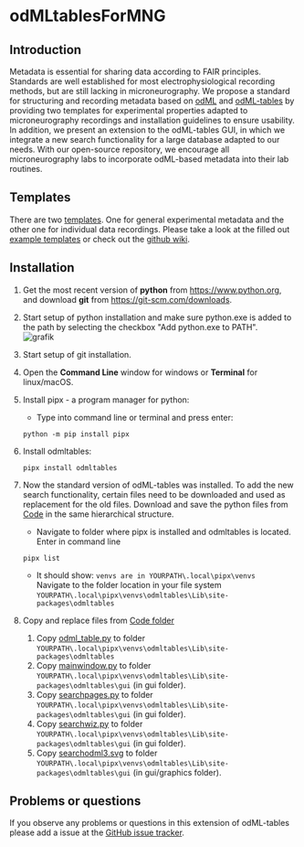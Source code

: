 # odMLtablesForMNG

## Introduction
Metadata is essential for sharing data according to FAIR principles. Standards are well established for most electrophysiological recording methods, but are still lacking in microneurography. We propose a standard for structuring and recording metadata based on [odML](http://g-node.github.io/python-odml/) and [odML-tables](https://github.com/INM-6/python-odmltables) by providing two templates for experimental properties adapted to microneurography recordings and installation guidelines to ensure usability. In addition, we present an extension to the odML-tables GUI, in which we integrate a new search functionality for a large database adapted to our needs. With our open-source repository, we encourage all microneurography labs to incorporate odML-based metadata into their lab routines. 

## Templates
There are two [templates](https://github.com/Digital-C-Fiber/odMLtablesForMNG). One for general experimental metadata and the other one for individual data recordings. Please take a look at the filled out [example templates](https://github.com/Digital-C-Fiber/odMLtablesForMNG) or check out the [github wiki](https://github.com/Digital-C-Fiber/odMLtablesForMNG).

## Installation 
1. Get the most recent version of **python** from https://www.python.org, and download **git** from https://git-scm.com/downloads. 
2. Start setup of python installation and make sure python.exe is added to the path by selecting the checkbox "Add python.exe to PATH". <br>
![grafik](https://user-images.githubusercontent.com/14880611/210798277-42707e62-6e82-4cf4-8aea-6b5271094b7a.png)
3. Start setup of git installation. 

4. Open the **Command Line** window for windows or **Terminal** for linux/macOS.

5. Install pipx - a program manager for python:
	- Type into command line or terminal and press enter:
	```console
	python -m pip install pipx
	```
4. Install odmltables:
	```console
	pipx install odmltables
	```
5. Now the standard version of odML-tables was installed. To add the new search functionality, certain files need to be downloaded and used as replacement for the old files. Download and save the python files from [Code](https://github.com/Digital-C-Fiber/odMLtablesForMNG) in the same hierarchical structure.
	- Navigate to folder where pipx is installed and odmltables is located. Enter in command line
	```console
	pipx list
	```
	- It should show: <code>venvs are in YOURPATH\\.local\pipx\venvs</code> <br>
	Navigate to the folder location in your file system <br>
	<code>YOURPATH\\.local\pipx\venvs\odmltables\Lib\site-packages\odmltables</code>
6. Copy and replace files from [Code folder](https://github.com/Digital-C-Fiber/odMLtablesForMNG/Code)
	1. Copy [odml_table.py](https://github.com/Digital-C-Fiber/odMLtablesForMNG/Code/odml_table.py) to folder <code>YOURPATH\\.local\pipx\venvs\odmltables\Lib\site-packages\odmltables</code>
	2. Copy [mainwindow.py](https://github.com/Digital-C-Fiber/odMLtablesForMNG/Code/gui/mainwindow.py) to folder <code>YOURPATH\\.local\pipx\venvs\odmltables\Lib\site-packages\odmltables\gui</code> (in gui folder).
	3. Copy [searchpages.py](https://github.com/Digital-C-Fiber/odMLtablesForMNG/Code/gui/searchpages.py) to folder <code>YOURPATH\\.local\pipx\venvs\odmltables\Lib\site-packages\odmltables\gui</code> (in gui folder).
	4. Copy [searchwiz.py](https://github.com/Digital-C-Fiber/odMLtablesForMNG/Code/gui/searchwiz.py) to folder <code>YOURPATH\\.local\pipx\venvs\odmltables\Lib\site-packages\odmltables\gui</code> (in gui folder).
	5. Copy [searchodml3.svg](https://github.com/Digital-C-Fiber/odMLtablesForMNG/Code/gui/graphics/searchodml3.svg) to folder <code>YOURPATH\\.local\pipx\venvs\odmltables\Lib\site-packages\odmltables\gui</code> (in gui/graphics folder).
	
	
## Problems or questions
If you observe any problems or questions in this extension of odML-tables please add a issue at the [GitHub issue tracker](https://github.com/Digital-C-Fiber/odMLtablesForMNG/issues).
